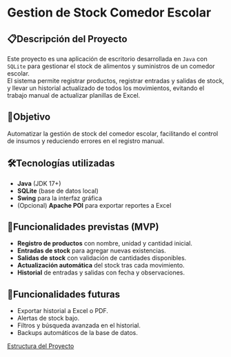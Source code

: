 # Gestion de Stock Comedor Escolar

## 📋Descripción del Proyecto
Este proyecto es una aplicación de escritorio desarrollada en ``Java`` con ``SQLite`` para gestionar el stock de alimentos y suministros de un comedor escolar.  
El sistema permite registrar productos, registrar entradas y salidas de stock, y llevar un historial actualizado de todos los movimientos, evitando el trabajo manual de actualizar planillas de Excel.

## 🎯Objetivo
Automatizar la gestión de stock del comedor escolar, facilitando el control de insumos y reduciendo errores en el registro manual.

## 🛠️Tecnologías utilizadas
- **Java** (JDK 17+)
- **SQLite** (base de datos local)
- **Swing** para la interfaz gráfica
- (Opcional) **Apache POI** para exportar reportes a Excel

## 📂Funcionalidades previstas (MVP)
- **Registro de productos** con nombre, unidad y cantidad inicial.
- **Entradas de stock** para agregar nuevas existencias.
- **Salidas de stock** con validación de cantidades disponibles.
- **Actualización automática** del stock tras cada movimiento.
- **Historial** de entradas y salidas con fecha y observaciones.

## 📌Funcionalidades futuras
- Exportar historial a Excel o PDF.
- Alertas de stock bajo.
- Filtros y búsqueda avanzada en el historial.
- Backups automáticos de la base de datos.

[Estructura del Proyecto]()
